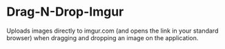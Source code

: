 Drag-N-Drop-Imgur
=================

Uploads images directly to imgur.com (and opens the link in your standard browser) when dragging and dropping an image on the application.
